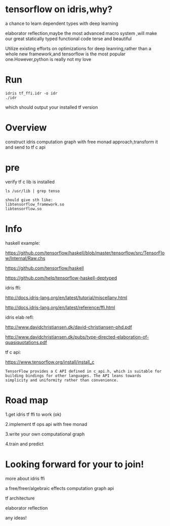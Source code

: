 # tensorflow on idris,why?

a chance to learn dependent types with deep learning

elaborator reflection,maybe the most advanced macro system ,will make our great statically typed functional code terse and beautiful

Utilize existing efforts on optimizations for deep leanring,rather than a whole new framework,and tensorflow is the most popular one.However,python is really not my love

# Run
```
idris tf_ffi.idr -o idr
./idr
```

which should output your installed tf version

# Overview
construct idris computation graph with free monad approach,transform it and send to tf c api

# pre
verify tf c lib is installed
```
ls /usr/lib | grep tenso

should give sth like:
libtensorflow_framework.so
libtensorflow.so

```
# Info
haskell example:

https://github.com/tensorflow/haskell/blob/master/tensorflow/src/TensorFlow/Internal/Raw.chs

https://github.com/tensorflow/haskell

https://github.com/helq/tensorflow-haskell-deptyped

idris ffi:

http://docs.idris-lang.org/en/latest/tutorial/miscellany.html

http://docs.idris-lang.org/en/latest/reference/ffi.html

idris elab refl:

http://www.davidchristiansen.dk/david-christiansen-phd.pdf

http://www.davidchristiansen.dk/pubs/type-directed-elaboration-of-quasiquotations.pdf

tf c api:

https://www.tensorflow.org/install/install_c

 `TensorFlow provides a C API defined in c_api.h, which is suitable for building bindings for other languages. The API leans towards simplicity and uniformity rather than convenience.`

# Road map

1.get idris tf ffi to work (ok)

2.implement tf ops api with free monad 

3.write your own computational graph

4.train and predict

# Looking forward for your to join!

more about idris ffi

a free/freer/algebraic effects computation graph api

tf architecture

elaborator reflection

any ideas!
